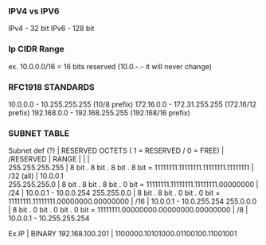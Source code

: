 
### 
### IPV4 vs IPV6
IPv4 - 32 bit
IPv6 - 128 bit

### Ip CIDR Range

ex. 10.0.0.0/16 = 16 bits reserved (10.0.-.- it will never change)

### RFC1918 STANDARDS
10.0.0.0 - 10.255.255.255 (10/8 prefix)
172.16.0.0 - 172.31.255.255 (172.16/12 prefix)
192.168.0.0 - 192.168.255.255 (192.168/16 prefix) 



### SUBNET TABLE
Subnet def (?)       |   RESERVED OCTETS ( 1 = RESERVED / 0 = FREE)                             |   /RESERVED     |   RANGE
                     |                                                                          |                 |   
255.255.255.255      |   8 bit . 8 bit . 8 bit . 8 bit = 11111111.11111111.11111111.11111111    |   /32 (all)     |   10.0.0.1  
255.255.255.0        |   8 bit . 8 bit . 8 bit . 0 bit = 11111111.11111111.11111111.00000000    |   /24           |   10.0.0.1 - 10.0.0.254
255.255.0.0          |   8 bit . 8 bit . 0 bit . 0 bit = 11111111.11111111.00000000.00000000    |   /16           |   10.0.0.1 - 10.0.255.254
255.0.0.0            |   8 bit . 0 bit . 0 bit . 0 bit = 11111111.00000000.00000000.00000000    |   /8            |   10.0.0.1 - 10.255.255.254

Ex.IP                |  BINARY
192.168.100.201      |  1100000.10101000.01100100.11001001